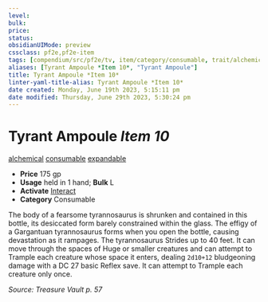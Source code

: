 ```yaml
---
level:
bulk:
price:
status:
obsidianUIMode: preview
cssclass: pf2e,pf2e-item
tags: [compendium/src/pf2e/tv, item/category/consumable, trait/alchemical, trait/consumable, trait/expandable]
aliases: [Tyrant Ampoule *Item 10*, "Tyrant Ampoule"]
title: Tyrant Ampoule *Item 10*
linter-yaml-title-alias: Tyrant Ampoule *Item 10*
date created: Monday, June 19th 2023, 5:15:11 pm
date modified: Thursday, June 29th 2023, 5:30:24 pm
---
```


# Tyrant Ampoule *Item 10*

[alchemical](rules/traits/alchemical.md) [consumable](rules/traits/consumable.md) [expandable](rules/traits/expandable-tv.md)  

- **Price** 175 gp
- **Usage** held in 1 hand; **Bulk** L
- **Activate** [Interact](rules/actions/interact.md)
- **Category** Consumable

The body of a fearsome tyrannosaurus is shrunken and contained in this bottle, its desiccated form barely constrained within the glass. The effigy of a Gargantuan tyrannosaurus forms when you open the bottle, causing devastation as it rampages. The tyrannosaurus Strides up to 40 feet. It can move through the spaces of Huge or smaller creatures and can attempt to Trample each creature whose space it enters, dealing `2d10+12` bludgeoning damage with a DC 27 basic Reflex save. It can attempt to Trample each creature only once.

*Source: Treasure Vault p. 57*
